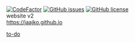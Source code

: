 <a href="https://www.codefactor.io/repository/github/jaajko/jaajko.github.io"><img src="https://www.codefactor.io/repository/github/jaajko/jaajko.github.io/badge" alt="CodeFactor" /></a>
<a href="https://github.com/jaajko/jaajko.github.io/issues"><img alt="GitHub issues" src="https://img.shields.io/github/issues/jaajko/jaajko.github.io"></a>
<a href="https://github.com/jaajko/jaajko.github.io/blob/main/LICENSE"><img alt="GitHub license" src="https://img.shields.io/github/license/jaajko/jaajko.github.io"></a>
<br>
website v2 <br>
https://jaajko.github.io <br>

<a href="https://github.com/users/jaajko/projects/1">to-do</a>
